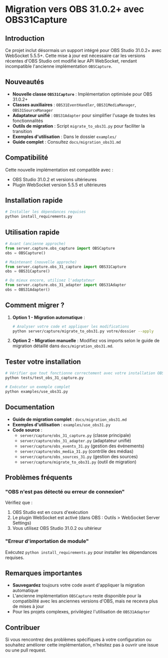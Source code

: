 # Migration vers OBS 31.0.2+ avec OBS31Capture

## Introduction

Ce projet inclut désormais un support intégré pour OBS Studio 31.0.2+ avec WebSocket 5.5.5+. Cette mise à jour est nécessaire car les versions récentes d'OBS Studio ont modifié leur API WebSocket, rendant incompatible l'ancienne implémentation `OBSCapture`.

## Nouveautés

- **Nouvelle classe `OBS31Capture`** : Implémentation optimisée pour OBS 31.0.2+
- **Classes auxiliaires** : `OBS31EventHandler`, `OBS31MediaManager`, `OBS31SourceManager`
- **Adaptateur unifié** : `OBS31Adapter` pour simplifier l'usage de toutes les fonctionnalités
- **Outils de migration** : Script `migrate_to_obs31.py` pour faciliter la transition
- **Exemples d'utilisation** : Dans le dossier `examples/`
- **Guide complet** : Consultez `docs/migration_obs31.md`

## Compatibilité

Cette nouvelle implémentation est compatible avec :
- OBS Studio 31.0.2 et versions ultérieures
- Plugin WebSocket version 5.5.5 et ultérieures

## Installation rapide

```bash
# Installer les dépendances requises
python install_requirements.py
```

## Utilisation rapide

```python
# Avant (ancienne approche)
from server.capture.obs_capture import OBSCapture
obs = OBSCapture()

# Maintenant (nouvelle approche)
from server.capture.obs_31_capture import OBS31Capture
obs = OBS31Capture()

# Ou mieux encore, utilisez l'adaptateur
from server.capture.obs_31_adapter import OBS31Adapter
obs = OBS31Adapter()
```

## Comment migrer ?

1. **Option 1 - Migration automatique** :
   ```bash
   # Analyser votre code et appliquer les modifications
   python server/capture/migrate_to_obs31.py votre/dossier --apply
   ```

2. **Option 2 - Migration manuelle** :
   Modifiez vos imports selon le guide de migration détaillé dans `docs/migration_obs31.md`.

## Tester votre installation

```bash
# Vérifier que tout fonctionne correctement avec votre installation OBS
python tests/test_obs_31_capture.py

# Exécuter un exemple complet
python examples/use_obs31.py
```

## Documentation

- **Guide de migration complet** : `docs/migration_obs31.md`
- **Exemples d'utilisation** : `examples/use_obs31.py`
- **Code source** : 
  - `server/capture/obs_31_capture.py` (classe principale)
  - `server/capture/obs_31_adapter.py` (adaptateur unifié)
  - `server/capture/obs_events_31.py` (gestion des événements)
  - `server/capture/obs_media_31.py` (contrôle des médias)
  - `server/capture/obs_sources_31.py` (gestion des sources)
  - `server/capture/migrate_to_obs31.py` (outil de migration)

## Problèmes fréquents

### "OBS n'est pas détecté ou erreur de connexion"

Vérifiez que :
1. OBS Studio est en cours d'exécution
2. Le plugin WebSocket est activé (dans OBS : Outils > WebSocket Server Settings)
3. Vous utilisez OBS Studio 31.0.2 ou ultérieur

### "Erreur d'importation de module"

Exécutez `python install_requirements.py` pour installer les dépendances requises.

## Remarques importantes

- **Sauvegardez** toujours votre code avant d'appliquer la migration automatique
- L'ancienne implémentation `OBSCapture` reste disponible pour la compatibilité avec les anciennes versions d'OBS, mais ne recevra plus de mises à jour
- Pour les projets complexes, privilégiez l'utilisation de `OBS31Adapter`

## Contribuer

Si vous rencontrez des problèmes spécifiques à votre configuration ou souhaitez améliorer cette implémentation, n'hésitez pas à ouvrir une issue ou une pull request.
